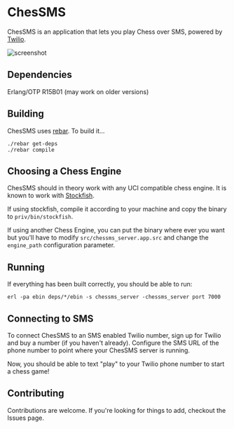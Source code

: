 # ChesSMS

ChesSMS is an application that lets you play Chess over SMS, powered by
[Twilio](http://www.twilio.com/).

![screenshot](https://raw.github.com/twilio/chessms/master/priv/static/screenshot.png)

## Dependencies
Erlang/OTP R15B01 (may work on older versions)

## Building 

ChesSMS uses [rebar](https://github.com/basho/rebar). To build it...

    ./rebar get-deps
    ./rebar compile

## Choosing a Chess Engine
ChesSMS should in theory work with any UCI compatible chess engine. It is known to
work with [Stockfish](https://github.com/mcostalba/Stockfish).

If using stockfish, compile it according to your machine and copy the
binary to `priv/bin/stockfish`.

If using another Chess Engine, you can put the binary where ever you want
but you'll have to modify `src/chessms_server.app.src` and change the
`engine_path` configuration parameter.

## Running
If everything has been built correctly, you should be able to run:

    erl -pa ebin deps/*/ebin -s chessms_server -chessms_server port 7000

## Connecting to SMS
To connect ChesSMS to an SMS enabled Twilio number, sign up for Twilio
and buy a number (if you haven't already). Configure the SMS URL of the
phone number to point where your ChesSMS server is running.

Now, you should be able to text "play" to your Twilio phone number to
start a chess game!

## Contributing
Contributions are welcome. If you're looking for things to add, checkout
the Issues page.
